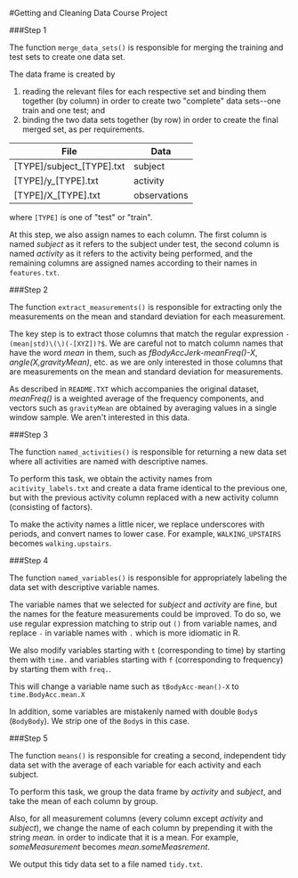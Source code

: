 #Getting and Cleaning Data Course Project

###Step 1

The function ```merge_data_sets()``` is responsible for merging the training and test sets to create one data set.

The data frame is created by
1.  reading the relevant files for each respective set and binding them together (by column) in order to create two "complete" data sets--one train and one test; and
2.  binding the two data sets together (by row) in order to create the final merged set, as per requirements.

File | Data |
---- | ---- |
[TYPE]/subject_[TYPE].txt | subject
[TYPE]/y_[TYPE].txt | activity
[TYPE]/X_[TYPE].txt | observations

where `[TYPE]` is one of "test" or "train".

At this step, we also assign names to each column. The first column is named *subject* as it refers to the subject under test, the second column is named *activity* as it refers to the activity being performed, and the remaining columns are assigned names according to their names in `features.txt`.

###Step 2

The function `extract_measurements()` is responsible for extracting only the measurements on the mean and standard deviation for each measurement.

The key step is to extract those columns that match the regular expression `-(mean|std)\(\)(-[XYZ])?$`. We are careful not to match column names that have the word *mean* in them, such as *fBodyAccJerk-meanFreq()-X*, *angle(X,gravityMean)*, etc. as we are only interested in those columns that are measurements on the mean and standard deviation for measurements.

As described in `README.TXT` which accompanies the original dataset, *meanFreq()* is a weighted average of the frequency components, and vectors such as `gravityMean` are obtained by averaging values in a single window sample. We aren't interested in this data.

###Step 3

The function `named_activities()` is responsible for returning a new data set where all activities are named with descriptive names.

To perform this task, we obtain the activity names from `acitivity_labels.txt` and create a data frame identical to the previous one, but with the previous activity column replaced with a new activity column (consisting of factors).

To make the activity names a little nicer, we replace underscores with periods, and convert names to lower case. For example, `WALKING_UPSTAIRS` becomes `walking.upstairs`.

###Step 4

The function `named_variables()` is responsible for appropriately labeling the data set with descriptive variable names.

The variable names that we selected for *subject* and *activity* are fine, but the names for the feature measurements could be improved.  To do so, we use regular expression matching to strip out `()` from variable names, and replace `-` in variable names with `.` which is more idiomatic in R.

We also modify variables starting with `t` (corresponding to time) by starting them with `time.` and variables starting with `f` (corresponding to frequency) by starting them with `freq.`.

This will change a variable name such as `tBodyAcc-mean()-X` to `time.BodyAcc.mean.X`

In addition, some variables are mistakenly named with double `Body`s  (`BodyBody`). We strip one of the `Body`s in this case.

###Step 5

The function `means()` is responsible for creating a second, independent tidy data set with the average of each variable for each activity and each subject.

To perform this task, we group the data frame by *activity* and *subject*, and take the mean of each column by group.

Also, for all measurement columns (every column except *activity* and *subject*), we change the name of each column by prepending it with the string *mean.* in order to indicate that it is a mean.  For example, *someMeasurement* becomes *mean.someMeasrement*.

We output this tidy data set to a file named `tidy.txt`.

